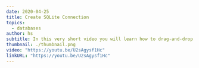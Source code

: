 ```yaml
---
date: 2020-04-25
title: Create SQLite Connection
topics:
  - databases
author: hs
subtitle: In this very short video you will learn how to drag-and-drop a .sqlite database file onto the Database tool to create a connection.
thumbnail: ./thumbnail.png
video: "https://youtu.be/U2sAgysf1Hc"
linkURL: "https://youtu.be/U2sAgysf1Hc"
---
```

